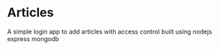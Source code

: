# Articles
A simple login app to add articles with access control built using nodejs express mongodb
